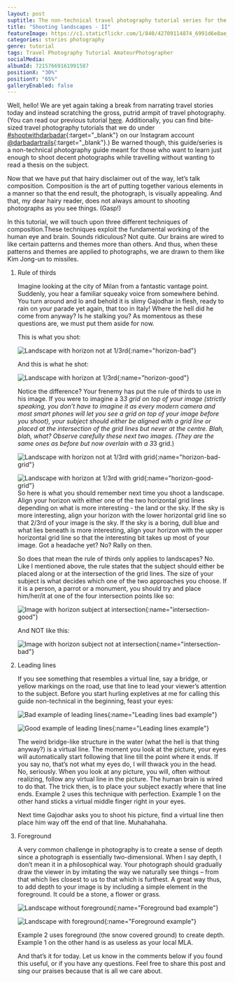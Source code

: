 ```yaml
---
layout: post
suptitle: The non-technical travel photography tutorial series for the lazy amateur.
title: "Shooting landscapes - II"
featureImage: https://c1.staticflickr.com/1/840/42709114874_6991d6e8ae_c.jpg
categories: stories photography
genre: tutorial
tags: Travel Photography Tutorial AmateurPhotographer
socialMedia: 
albumId: 72157669161991587
positionX: "30%"
positionY: "65%"
galleryEnabled: false
---
```


Well, hello! We are yet again taking a break from narrating travel stories today and instead scratching the gross, putrid armpit of travel photography. (You can read our previous tutorial [here](http://darbadar.com/stories/photography/2018/06/shooting-landscapes/). Additionally, you can find bite-sized travel photography tutorials that we do under [#shootwithdarbadar](https://www.instagram.com/explore/tags/shootwithdarbadar/){:target="_blank"} on our Instagram account [@darbadartrails](https://www.instagram.com/darbadartrails/){:target="_blank"}.) Be warned though, this guide/series is a non-technical photography guide meant for those who want to learn just enough to shoot decent photographs while travelling without wanting to read a thesis on the subject.

Now that we have put that hairy disclaimer out of the way, let’s talk composition. Composition is the art of putting together various elements in a manner so that the end result, the photograph, is visually appealing. And that, my dear hairy reader, does not always amount to shooting photographs as you see things. (Gasp!)  

In this tutorial, we will touch upon three different techniques of composition.These techniques exploit the fundamental working of the human eye and brain. Sounds ridiculous? Not quite. Our brains are wired to like certain patterns and themes more than others. And thus, when these patterns and themes are applied to photographs, we are drawn to them like Kim Jong-un to missiles.
 
1. Rule of thirds
 
	Imagine looking at the city of Milan from a fantastic vantage point. Suddenly, you hear a familiar squeaky voice from somewhere behind. You turn around and lo and behold it is slimy Gajodhar in flesh, ready to rain on your parade yet again, that too in Italy! Where the hell did he come from anyway? Is he stalking you? As momentous as these questions are, we must put them aside for now.
 
	This is what you shot:
 
	![Landscape with horizon not at 1/3rd](){:name="horizon-bad"}
 
	And this is what he shot:
 
	![Landscape with horizon at 1/3rd](){:name="horizon-good"}
 
	Notice the difference? Your frenemy has put the rule of thirds to use in his image. If you were to imagine a 3*3 grid on top of your image (strictly speaking, you don’t have to imagine it as every modern camera and most smart phones will let you see a grid on top of your image before you shoot), your subject should either be aligned with a grid line or placed at the intersection of the grid lines but never at the centre. Blah, blah, what? Observe carefully these next two images. (They are the same ones as before but now overlain with a 3*3 grid.)
 
	![Landscape with horizon not at 1/3rd with grid](){:name="horizon-bad-grid"} 
 
	![Landscape with horizon at 1/3rd with grid](){:name="horizon-good-grid"}   
	So here is what you should remember next time you shoot a landscape. Align your horizon with either one of the two horizontal grid lines depending on what is more interesting - the land or the sky. If the sky is more interesting, align your horizon with the lower horizontal grid line so that 2/3rd of your image is the sky. If the sky is a boring, dull blue and what lies beneath is more interesting, align your horizon with the upper horizontal grid line so that the interesting bit takes up most of your image. Got a headache yet? No? Rally on then.
 
	So does that mean the rule of thirds only applies to landscapes? No. Like I mentioned above, the rule states that the subject should either be placed along or at the intersection of the grid lines. The size of your subject is what decides which one of the two approaches you choose. If it is a person, a parrot or a monument, you should try and place him/her/it at one of the four intersection points like so:
 
	![Image with horizon subject at intersection](){:name="intersection-good"} 
 
	And NOT like this:
 
	![Image with horizon subject not at intersection](){:name="intersection-bad"} 
 
2. Leading lines
 
	If you see something that resembles a virtual line, say a bridge, or yellow markings on the road, use that line to lead your viewer’s attention to the subject. Before you start hurling expletives at me for calling this guide non-technical in the beginning, feast your eyes:
 
	![Bad example of leading lines](){:name="Leading lines bad example"}  
 
	![Good example of leading lines](){:name="Leading lines example"}
 
	The weird bridge-like structure in the water (what the hell is that thing anyway?) is a virtual line. The moment you look at the picture, your eyes will automatically start following that line till the point where it ends. If you say no, that’s not what my eyes do, I will thwack you in the head. No, seriously. When you look at any picture, you will, often without realizing, follow any virtual line in the picture. The human brain is wired to do that. The trick then, is to place your subject exactly where that line ends. Example 2 uses this technique with perfection. Example 1 on the other hand sticks a virtual middle finger right in your eyes.
 
	Next time Gajodhar asks you to shoot his picture, find a virtual line then place him way off the end of that line. Muhahahaha.
 
3. Foreground
 
	A very common challenge in photography is to create a sense of depth since a photograph is essentially two-dimensional. When I say depth, I don’t mean it in a philosophical way. Your photograph should gradually draw the viewer in by imitating the way we naturally see things – from that which lies closest to us to that which is furthest. A great way thus, to add depth to your image is by including a simple element in the foreground. It could be a stone, a flower or grass.
 
	![Landscape without foreground](){:name="Foreground bad example"} 
 
	![Landscape with foreground](){:name="Foreground example"}
 
	Example 2 uses foreground (the snow covered ground) to create depth. Example 1 on the other hand is as useless as your local MLA.
 
	And that’s it for today. Let us know in the comments below if you found this useful, or if you have any questions. Feel free to share this post and sing our praises because that is all we care about.

